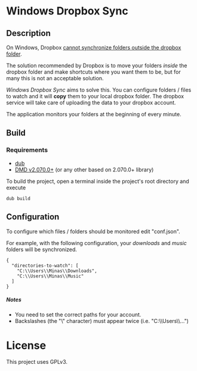# Windows Dropbox Sync

## Description
On Windows, Dropbox [cannot synchronize folders outside the dropbox folder](https://www.dropbox.com/en/help/12).  

The solution recommended by Dropbox is to move your folders _inside_ the dropbox folder and make shortcuts where you want them to be, but for many this is not an acceptable solution.

_Windows Dropbox Sync_ aims to solve this. You can configure folders / files to watch and it will **copy** them to your local dropbox folder. The dropbox service will take care of uploading the data to your dropbox account.

The application monitors your folders at the beginning of every minute.

## Build
### Requirements
* [dub](http://minas-mina.com/2015/08/16/installing-dub/)
* [DMD v2.070.0+](https://dlang.org/download.html#dmd) (or any other based on 2.070.0+ library)

To build the project, open a terminal inside the project's root directory and execute
```
dub build
```
## Configuration
To configure which files / folders should be monitored edit "conf.json".

For example, with the following configuration, your _downloads_ and _music_ folders will be synchronized.

```
{
  "directories-to-watch": [
    "C:\\Users\\Minas\\Downloads",
    "C:\\Users\\Minas\\Music"
  ]
}
```

##### Notes
* You need to set the correct paths for your account.
* Backslashes (the "\\" character) must appear twice (i.e. "C:\\\\Users\\\\...")

# License
This project uses GPLv3.
